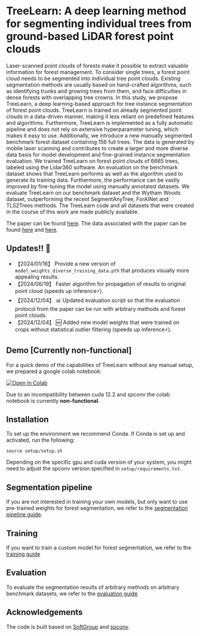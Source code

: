# TreeLearn: A deep learning method for segmenting individual trees from ground-based LiDAR forest point clouds

Laser-scanned point clouds of forests make it possible to extract valuable information for forest management. To consider single trees, a forest point cloud needs to be segmented into individual tree point clouds. Existing segmentation methods are usually based on hand-crafted algorithms, such as identifying trunks and growing trees from them, and face difficulties in dense forests with overlapping tree crowns. In this study, we propose TreeLearn, a deep learning-based approach for tree instance segmentation of forest point clouds. TreeLearn is trained on already segmented point clouds in a data-driven manner, making it less reliant on predefined features and algorithms. Furthermore, TreeLearn is implemented as a fully automatic pipeline and does not rely on extensive hyperparameter tuning, which makes it easy to use. Additionally, we introduce a new manually segmented benchmark forest dataset containing 156 full trees. The data is generated by mobile laser scanning and contributes to create a larger and more diverse data basis for model development and fine-grained instance segmentation evaluation. We trained TreeLearn on forest point clouds of 6665 trees, labeled using the Lidar360 software. An evaluation on the benchmark dataset shows that TreeLearn performs as well as the algorithm used to generate its training data. Furthermore, the performance can be vastly improved by fine-tuning the model using manually annotated datasets. We evaluate TreeLearn on our benchmark dataset and the Wytham Woods dataset, outperforming the recent SegmentAnyTree, ForAINet and TLS2Trees methods. The TreeLearn code and all datasets that were created in the course of this work are made publicly available.

The paper can be found [here](https://www.sciencedirect.com/science/article/pii/S1574954124004308). The data associated with the paper can be found [here](https://data.goettingen-research-online.de/dataset.xhtml?persistentId=doi:10.25625/VPMPID) and [here](https://data.goettingen-research-online.de/dataset.xhtml?persistentId=doi:10.25625/QUTUWU).

## Updates!! 🚀
* 【2024/01/16】 Provide a new version of ``model_weights_diverse_training_data.pth`` that produces visually more appealing results.
* 【2024/06/19】 Faster algorithm for propagation of results to original point cloud (speeds up inference⚡).
* 【2024/12/04】 📊 Updated evaluation script so that the evaluation protocol from the paper can be run with arbitrary methods and forest point clouds.
* 【2024/12/04】 🆕 Added new model weights that were trained on crops without statistical outlier filtering (speeds up inference⚡).

## Demo [Currently non-functional]
For a quick demo of the capabilities of TreeLearn without any manual setup, we prepared a google colab notebook: 

<a target="_blank" href="https://colab.research.google.com/github/ecker-lab/TreeLearn/blob/main/TreeLearn_Pipeline.ipynb">
  <img src="https://colab.research.google.com/assets/colab-badge.svg" alt="Open In Colab"/>  
</a> 

Due to an incompatibility between cuda 12.2 and spconv the colab notebook is currently **non-functional**. 

## Installation

To set up the environment we recommend Conda. If Conda is set up and activated, run the following: 

```
source setup/setup.sh
```

Depending on the specific gpu and cuda version of your system, you might need to adjust the spconv version specified in ``setup/requirements.txt``.

## Segmentation pipeline

If you are not interested in training your own models, but only want to use pre-trained weights for forest segmentation, we refer to the [segmentation pipeline guide](docs/segmentation_pipeline.md).

## Training

If you want to train a custom model for forest segmentation, we refer to the [training guide](docs/training.md)

## Evaluation

To evaluate the segmentation results of arbitrary methods on arbitrary benchmark datasets, we refer to the [evaluation guide](docs/evaluation.md)

## Acknowledgements

The code is built based on [SoftGroup](https://github.com/thangvubk/SoftGroup) and [spconv](https://github.com/traveller59/spconv).
